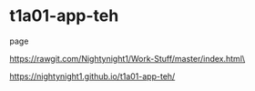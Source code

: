 # t1a01-app-teh
page

https://rawgit.com/Nightynight1/Work-Stuff/master/index.html\

https://nightynight1.github.io/t1a01-app-teh/
